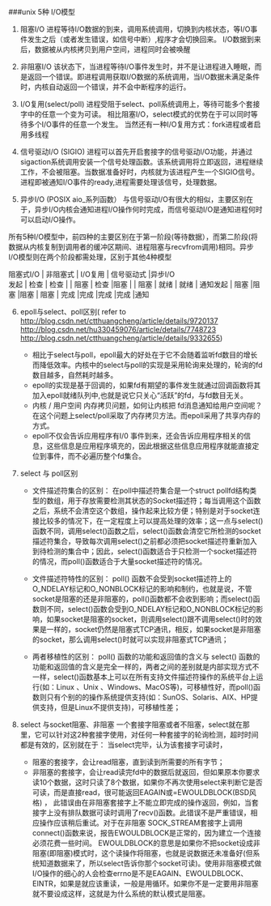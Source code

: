 ###unix 5种 I/O模型
1. 阻塞I/O
    进程等待I/O数据的到来，调用系统调用，切换到内核状态，等I/O事件发生之后（或者发生错误，如信号中断）,程序才会切换回来。
    I/O数据到来后，数据被从内核拷贝到用户空间，进程同时会被唤醒

2. 非阻塞I/O
   该状态下，当进程等待I/O事件发生时，并不是让进程进入睡眠，而是返回一个错误。即进程调用获取I/O数据的系统调用，当I/O数据未满足条件时，内核自动返回一个错误，并不会中断程序的运行。

3. I/O复用(select/poll)
进程受阻于select、poll系统调用上，等待可能多个套接字中的任意一个变为可读。
相比阻塞I/O，select模式的优势在于可以同时等待多个I/O事件的任意一个发生。
当然还有一种I/O复用方式：fork进程或者启用多线程

4. 信号驱动I/O (SIGIO)
    进程可以首先开启套接字的信号驱动I/O功能，并通过sigaction系统调用安装一个信号处理函数。该系统调用将立即返回，进程继续工作，不会被阻塞。当数据准备好时，内核就为该进程产生一个SIGIO信号。进程即被通知I/O事件的ready,进程需要处理该信号，处理数据。

5. 异步I/O (POSIX aio\_系列函数）
 与信号驱动I/O有很大的相似，主要区别在于，异步I/O内核会通知进程I/O操作何时完成，而信号驱动I/O是通知进程何时可以启动I/O操作。

所有5种I/O模型中，前四种的主要区别在于第一阶段(等待数据），而第二阶段(将数据从内核复制到调用者的缓冲区期间、进程阻塞与recvfrom调用)相同。异步I/O模型则在两个阶段都需处理，区别于其他4种模型

阻塞式I/O  | 非阻塞式   |  I/O复用   | 信号驱动式   |异步I/O   
发起       | 检查       |  检查      |              |
阻塞       | 检查       |阻塞       |               |
阻塞       |   就绪     | 就绪      | 通知发起      |
阻塞       |阻塞        |阻塞        | 阻塞         |
完成       |完成        |完成        |完成          |通知



6. epoll与select、poll区别( refer to http://blog.csdn.net/ctthuangcheng/article/details/9720137   http://blog.csdn.net/hu330459076/article/details/7748723   http://blog.csdn.net/ctthuangcheng/article/details/9332655)
    - 相比于select与poll，epoll最大的好处在于它不会随着监听fd数目的增长而降低效率。内核中的select与poll的实现是采用轮询来处理的，轮询的fd数目越多，自然耗时越多。
    - epoll的实现是基于回调的，如果fd有期望的事件发生就通过回调函数将其加入epoll就绪队列中,也就是说它只关心“活跃”的fd，与fd数目无关。
    - 内核 / 用户空间 内存拷贝问题，如何让内核把 fd消息通知给用户空间呢？在这个问题上select/poll采取了内存拷贝方法。而epoll采用了共享内存的方式。
    - epoll不仅会告诉应用程序有I/0 事件到来，还会告诉应用程序相关的信息，这些信息是应用程序填充的，因此根据这些信息应用程序就能直接定位到事件，而不必遍历整个fd集合。

7. select 与 poll区别
    - 文件描述符集合的区别：
 在poll中描述符集合是一个struct pollfd结构类型的数组，用于存放需要检测其状态的Socket描述符；每当调用这个函数之后，系统不会清空这个数组，操作起来比较方便；特别是对于socket连接比较多的情况下，在一定程度上可以提高处理的效率；这一点与select()函数不同，调用select()函数之后，select()函数会清空它所检测的socket描述符集合，导致每次调用select()之前都必须把socket描述符重新加入到待检测的集合中；因此，select()函数适合于只检测一个socket描述符的情况，而poll()函数适合于大量socket描述符的情况。
 
    - 文件描述符特性的区别：
poll() 函数不会受到socket描述符上的O_NDELAY标记和O_NONBLOCK标记的影响和制约，也就是说，不管socket是阻塞的还是非阻塞的，poll()函数都不会收到影响；而select()函数则不同，select()函数会受到O_NDELAY标记和O_NONBLOCK标记的影响，如果socket是阻塞的socket，则调用select()跟不调用select()时的效果是一样的，socket仍然是阻塞式TCP通讯，相反，如果socket是非阻塞的socket，那么调用select()时就可以实现非阻塞式TCP通讯；

    - 两者移植性的区别：
poll() 函数的功能和返回值的含义与 select() 函数的功能和返回值的含义是完全一样的，两者之间的差别就是内部实现方式不一样，select()函数基本上可以在所有支持文件描述符操作的系统平台上运行(如：Linux 、Unix 、Windows、MacOS等)，可移植性好，而poll()函数则只有个别的的操作系统提供支持(如：SunOS、Solaris、AIX、HP提供支持，但是Linux不提供支持)，可移植性差；

8. select 与socket阻塞、非阻塞
一个套接字阻塞或者不阻塞，select就在那里，它可以针对这2种套接字使用，对任何一种套接字的轮询检测，超时时间都是有效的，区别就在于：
当select完毕，认为该套接字可读时，
    - 阻塞的套接字，会让read阻塞，直到读到所需要的所有字节；
    - 非阻塞的套接字，会让read读完fd中的数据后就返回，但如果原本你要求读10个数据，这时只读了8个数据，如果你不再次使用select来判断它是否可读，而是直接read，很可能返回EAGAIN或=EWOULDBLOCK(BSD风格) ，
    此错误由在非阻塞套接字上不能立即完成的操作返回，例如，当套接字上没有排队数据可读时调用了recv()函数。此错误不是严重错误，相应操作应该稍后重试。对于在非阻塞   SOCK_STREAM套接字上调用connect()函数来说，报告EWOULDBLOCK是正常的，因为建立一个连接必须花费一些时间。 EWOULDBLOCK的意思是如果你不把socket设成非阻塞(即阻塞)模式时，这个读操作将阻塞，也就是说数据还未准备好(但系统知道数据来了，所以select告诉你那个socket可读)。使用非阻塞模式做I/O操作的细心的人会检查errno是不是EAGAIN、EWOULDBLOCK、EINTR，如果是就应该重读，一般是用循环。如果你不是一定要用非阻塞就不要设成这样，这就是为什么系统的默认模式是阻塞。

